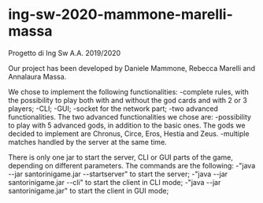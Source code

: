 # ing-sw-2020-mammone-marelli-massa
Progetto di Ing Sw A.A. 2019/2020

Our project has been developed by Daniele Mammone, Rebecca Marelli and Annalaura Massa.

We chose to implement the following functionalities:
-complete rules, with the possibility to play both with and without the god cards and with 2 or 3 players;
-CLI;
-GUI;
-socket for the network part;
-two advanced functionalities.
The two advanced functionalities we chose are:
-possibility to play with 5 advanced gods, in addition to the basic ones. The gods we decided to implement are Chronus, Circe, Eros, Hestia and Zeus.
-multiple matches handled by the server at the same time.

 There is only one jar to start the server, CLI or GUI parts of the game, depending on different parameters.
 The commands are the following:
 -"java --jar santorinigame.jar --startserver" to start the server;
 -"java --jar santorinigame.jar --cli" to start the client in CLI mode;
 -"java --jar santorinigame.jar" to start the client in GUI mode;